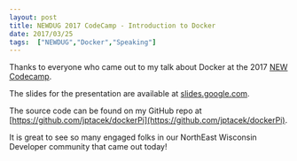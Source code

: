 ```yaml
---
layout: post
title: NEWDUG 2017 CodeCamp - Introduction to Docker
date: 2017/03/25
tags:  ["NEWDUG","Docker","Speaking"]
---
```

Thanks to everyone who came out to my talk about Docker at the 2017
[NEW Codecamp](http://newcodecamp.com).

The slides for the presentation are available at [slides.google.com](https://docs.google.com/presentation/d/1Ip-ybRmXez8bldnk07ug0T2y5Dlbdql20Mf14UCJDeQ/edit?usp=sharing).

The source code can be found on my GitHub repo at
[https://github.com/jptacek/dockerPi](https://github.com/jptacek/dockerPi).

It is great to see so many engaged folks in our NorthEast Wisconsin Developer
community that came out today!
